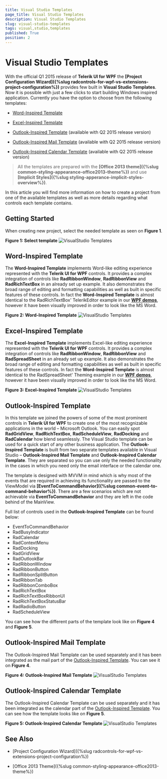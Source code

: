 ```yaml
---
title: Visual Studio Templates
page_title: Visual Studio Templates
description: Visual Studio Templates
slug: visual-studio-templates
tags: visual,studio,templates
published: True
position: 2
---
```


# Visual Studio Templates

With the official Q1 2015 release of __Telerik UI for WPF__ the __[Project Configuration Wizard]({%slug radcontrols-for-wpf-vs-extensions-project-configuration%})__ provides few built in __Visual Studio Templates__. Now it is possible with just a few clicks to start building Windows inspired application. Currently you have the option to choose from the following templates: 

* [Word-Inspired Template](#word-inspired-template)

* [Excel-Inspired Template](#excel-inspired-template)

* [Outlook-Inspired Template](#outlook-inspired-template) (available with Q2 2015 release version)

* [Outlook-Inspired Mail Template](#outlook-inspired-mail-template) (available with Q2 2015 release version)

* [Outlook-Inspired Calendar Template](#outlook-inspired-calendar-template) (available with Q2 2015 release version)

>All the templates are prepared with the __[Office 2013 theme]({%slug common-styling-appearance-office2013-theme%})__ and use __[Implicit Styles]({%slug styling-apperance-implicit-styles-overview%})__.

In this article you will find more information on how to create a project from one of the available templates as well as more details regarding what controls each template contains.

## Getting Started

When creating new project, select the needed template as seen on __Figure 1__.

__Figure 1: Select template__
![VisualStudio Templates](images/Common_VisualStudio_Templates_01.png)

## Word-Inspired Template

The __Word-Inspired Template__ implements Word-like editing experience represented with the __Telerik UI for WPF__ controls. It provides a complex integration of controls like __RadRibbonWindow__, __RadRibbonView__ and __RadRichTextBox__ in an already set up example. It also demonstrates the broad range of editing and formatting capabilities as well as built in specific features of these controls. In fact the __Word-Inspired Template__ is almost identical to the RadRichTextBox' TelerikEditor example in our __[WPF demos](https://demos.telerik.com/wpf/)__, however it have been visually improved in order to look like the MS Word.

__Figure 2: Word-Inspired Template__
![VisualStudio Templates](images/Common_VisualStudio_Templates_04.png)

## Excel-Inspired Template

The __Excel-Inspired Template__ implements Excel-like editing experience represented with the __Telerik UI for WPF__ controls. It provides a complex integration of controls like __RadRibbonWindow__, __RadRibbonView__ and __RadSpreadSheet__ in an already set up example. It also demonstrates the broad range of editing and formatting capabilities as well as built in specific features of these controls. In fact the __Word-Inspired Template__ is almost identical to the RadSpreadSheet' Theming example in our __[WPF demos](https://demos.telerik.com/wpf/)__, however it have been visually improved in order to look like the MS Word.

__Figure 3: Excel-Inspired Template__
![VisualStudio Templates](images/Common_VisualStudio_Templates_05.png)

## Outlook-Inspired Template

In this template we joined the powers of some of the most prominent controls in __Telerik UI for WPF__ to create one of the most recognizable applications in the world – Microsoft Outlook. You can easily spot __RadGridView__, __RadRichTextBox__, __RadScheduleView__, __RadDocking__ and __RadCalendar__ how blend seamlessly. The Visual Studio template can be used for a quick start of any other business application. The __Outlook-Inspired Template__ is built from two separate templates available in Visual Studio – __Outlook-Inspired Mail Template__ and __Outlook-Inspired Calendar Template__. They are separated so you can use only the needed functionality in the cases in which you need only the email interface or the calendar one. 

The template is designed with MVVM in mind which is why most of the events that are required in achieving its functionality are passed to the ViewModel via __[EventToCommandBehavior]({%slug common-event-to-command-behavior%})__. There are a few scenarios which are not achievable via __EventToCommandBehavior__ and they are left in the code behind of the MainView. 

Full list of controls used in the __Outlook-Inspired Template__ can be found below:

* EventToCommandBehavior
* RadBusyIndicator
* RadCalendar
* RadContextMenu
* RadDocking
* RadGridView
* RadOutlookBar
* RadRibbonWindow
* RadRibbonButton
* RadRibbonSplitButton
* RadRibbonTab
* RadRibbonComboBox
* RadRichTextBox
* RadRichTextBoxRibbonUI
* RadRichTextBoxStatusBar
* RadRadioButton
* RadScheduleView

You can see how the different parts of the template look like on __Figure 4__ and __Figure 5__.

## Outlook-Inspired Mail Template

The Outlook-Inspired Mail Template can be used separately and it has been integrated as the mail part of the [Outlook-Inspired Template](#outlook-inspired-template). You can see it on __Figure 4__.

__Figure 4: Outlook-Inspired Mail Template__
![VisualStudio Templates](images/Common_VisualStudio_Templates_03.png)

## Outlook-Inspired Calendar Template

The Outlook-Inspired Calendar Template can be used separately and it has been integrated as the calendar part of the [Outlook-Inspired Template](#outlook-inspired-template). You can see how the template looks like on __Figure 5__.

__Figure 5: Outlook-Inspired Calendar Template__
![VisualStudio Templates](images/Common_VisualStudio_Templates_02.png)

## See Also

* [Project Configuration Wizard]({%slug radcontrols-for-wpf-vs-extensions-project-configuration%})

* [Office 2013 Theme]({%slug common-styling-appearance-office2013-theme%})
